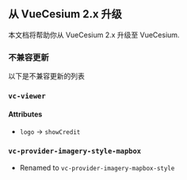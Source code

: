 ## 从 VueCesium 2.x 升级

本文档将帮助你从 VueCesium 2.x 升级至 VueCesium.

### 不兼容更新

以下是不兼容更新的列表

### `vc-viewer`

#### Attributes

- `logo` -> `showCredit`

### `vc-provider-imagery-style-mapbox`

- Renamed to `vc-provider-imagery-mapbox-style`
